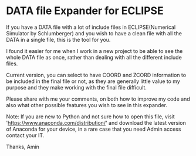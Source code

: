 # DATA file Expander for ECLIPSE

If you have a DATA file with a lot of include files in ECLIPSE(Numerical Simulator by Schlumberger) and you wish to have a clean file with all the DATA in a single file, this is the tool for you.

I found it easier for me when I work in a new project to be able to see the whole DATA file as once, rather than dealing with all the different include files.

Current version, you can select to have COORD and ZCORD information to be included in the final file or not, as they are generally little value to my purpose and they make working with the final file difficult.

Please share with me your comments, on both how to improve my code and also what other possible features you wish to see in this expander.

Note:
If you are new to Python and not sure how to open this file, visit 'https://www.anaconda.com/distribution/' and download the latest version of Anaconda for your device, in a rare case that you need Admin access contact your IT.

Thanks,
Amin
